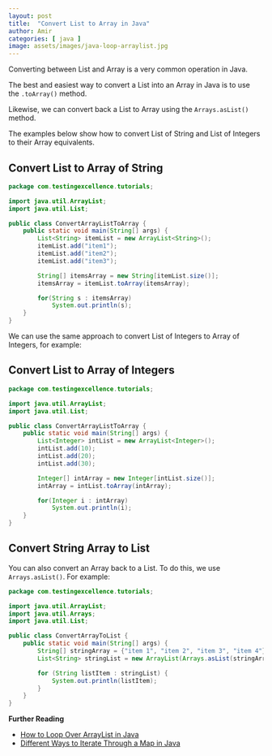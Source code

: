 ```yaml
---
layout: post
title:  "Convert List to Array in Java"
author: Amir
categories: [ java ]
image: assets/images/java-loop-arraylist.jpg
---
```


Converting between List and Array is a very common operation in Java.

The best and easiest way to convert a List into an Array in Java is to use the `.toArray()` method.

Likewise, we can convert back a List to Array using the `Arrays.asList()` method.

The examples below show how to convert List of String and List of Integers to their Array equivalents.


## Convert List<String> to Array of String

```java
package com.testingexcellence.tutorials;

import java.util.ArrayList;
import java.util.List;

public class ConvertArrayListToArray {
    public static void main(String[] args) {
        List<String> itemList = new ArrayList<String>();
        itemList.add("item1");
        itemList.add("item2");
        itemList.add("item3");

        String[] itemsArray = new String[itemList.size()];
        itemsArray = itemList.toArray(itemsArray);

        for(String s : itemsArray)
            System.out.println(s);
    }
}
```

We can use the same approach to convert List of Integers to Array of Integers, for example:

## Convert List<Integer> to Array of Integers

```java
package com.testingexcellence.tutorials;

import java.util.ArrayList;
import java.util.List;

public class ConvertArrayListToArray {
    public static void main(String[] args) {
        List<Integer> intList = new ArrayList<Integer>();
        intList.add(10);
        intList.add(20);
        intList.add(30);

        Integer[] intArray = new Integer[intList.size()];
        intArray = intList.toArray(intArray);

        for(Integer i : intArray)
            System.out.println(i);
    }
}
```

## Convert String Array to List<String>

You can also convert an Array back to a List. To do this, we use `Arrays.asList()`. For example:

```java
package com.testingexcellence.tutorials;

import java.util.ArrayList;
import java.util.Arrays;
import java.util.List;

public class ConvertArrayToList {
    public static void main(String[] args) {
        String[] stringArray = {"item 1", "item 2", "item 3", "item 4"};
        List<String> stringList = new ArrayList(Arrays.asList(stringArray));

        for (String listItem : stringList) {
            System.out.println(listItem);
        }
    }
}
```

**Further Reading**

*   [How to Loop Over ArrayList in Java](https://www.testingexcellence.com/java-loop-arraylist/)
*   [Different Ways to Iterate Through a Map in Java](https://www.testingexcellence.com/4-different-ways-iterate-map-java/)